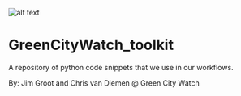 ![alt text][logo]

# GreenCityWatch_toolkit
A repository of python code snippets that we use in our workflows. 

By: Jim Groot and Chris van Diemen @ Green City Watch


[logo]: "image/iet.png"
